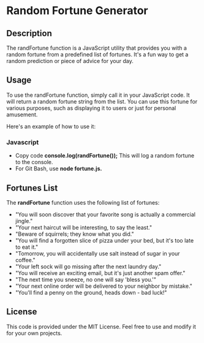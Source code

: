 Random Fortune Generator
=

## Description
The randFortune function is a JavaScript utility that provides you with a random fortune from a predefined list of fortunes. It's a fun way to get a random prediction or piece of advice for your day.

## Usage
To use the randFortune function, simply call it in your JavaScript code. It will return a random fortune string from the list. You can use this fortune for various purposes, such as displaying it to users or just for personal amusement.

Here's an example of how to use it:

### Javascript
- Copy code
**console.log(randFortune());**
This will log a random fortune to the console. 
- For Git Bash, use **node fortune.js.**

## Fortunes List
The **randFortune** function uses the following list of fortunes:

- "You will soon discover that your favorite song is actually a commercial jingle."
- "Your next haircut will be interesting, to say the least."
- "Beware of squirrels; they know what you did."
- "You will find a forgotten slice of pizza under your bed, but it's too late to eat it."
- "Tomorrow, you will accidentally use salt instead of sugar in your coffee."
- "Your left sock will go missing after the next laundry day."
- "You will receive an exciting email, but it's just another spam offer."
- "The next time you sneeze, no one will say 'bless you.'"
- "Your next online order will be delivered to your neighbor by mistake."
- "You'll find a penny on the ground, heads down - bad luck!"
## License
This code is provided under the MIT License. Feel free to use and modify it for your own projects.
